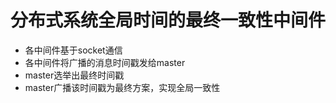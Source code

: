 # 分布式系统全局时间的最终一致性中间件
- 各中间件基于socket通信
- 各中间件将广播的消息时间戳发给master
- master选举出最终时间戳
- master广播该时间戳为最终方案，实现全局一致性
